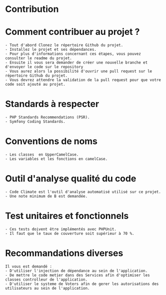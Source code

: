 # Contribution 

# Comment contribuer au projet ?

    - Tout d'abord Clonez le répertoire Github du projet.
    - Installez le projet et ses dépendances. 
    - Pour plus d'informations concernant ces étapes, vous pouvez consulter le readme du projet.
    - Ensuite il vous sera demander de créer une nouvelle branche et d'envoyer le code sur le repository 
    - Vous aurez alors la possibilité d'ouvrir une pull request sur le répertoire Github du projet.
    - Vous devrez attendre la validation de la pull request pour que votre code soit ajouté au projet.


# Standards à respecter

    - PHP Standards Recommendations (PSR).
    - Symfony Coding Standards.

# Conventions de noms

    - Les classes  en UpperCamelCase.
    - Les variables et les fonctions en camelCase.

# Outil d'analyse qualité du code

    - Code Climate est l'outil d'analyse automatisé utilisé sur ce projet.
    - Une note minimum de B est demandée.
    
# Test unitaires et fonctionnels

    - Ces tests doivent être implémentés avec PHPUnit.
    - Il faut que le taux de couverture soit supérieur à 70 %.
    
# Recommandations diverses

    Il vous est demandé :
    - D'utiliser l'injection de dépendance au sein de l'application.
    - De mettre le code metier dans des Services afin d'optimiser les classes controlleur de l'application.
    - D'utiliser le systeme de Voters afin de gerer les autorisations des utilisateurs au sein de l'application.
